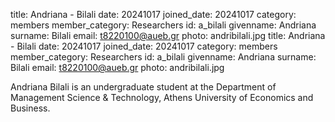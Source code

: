 title: Andriana - Bilali date: 20241017 joined_date: 20241017 category: members member_category: Researchers id: a_bilali givenname: Andriana surname: Bilali email: t8220100@aueb.gr photo: andribilali.jpg
title: Andriana - Bilali
date: 20241017
joined_date: 20241017
category: members
member_category: Researchers
id: a_bilali
givenname: Andriana
surname: Bilali
email: t8220100@aueb.gr
photo: andribilali.jpg

Andriana Bilali is an undergraduate student at the Department of Management Science & Technology, Athens University of Economics and Business.
